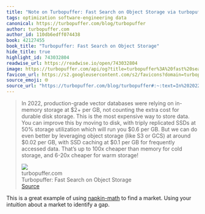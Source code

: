 ```yaml
---
title: "Note on Turbopuffer: Fast Search on Object Storage via turbopuffer.com"
tags: optimization software-engineering data
canonical: https://turbopuffer.com/blog/turbopuffer
author: turbopuffer.com
author_id: 110db6edff074438
book: 42127455
book_title: "Turbopuffer: Fast Search on Object Storage"
hide_title: true
highlight_id: 743032804
readwise_url: https://readwise.io/open/743032804
image: https://turbopuffer.com/api/og?title=turbopuffer%3A%20fast%20search%20on%20object%20storage
favicon_url: https://s2.googleusercontent.com/s2/favicons?domain=turbopuffer.com
source_emoji: 🌐
source_url: "https://turbopuffer.com/blog/turbopuffer#:~:text=In%202022%2C%20production-grade,for%20warm%20storage%21"
---
```


> In 2022, production-grade vector databases were relying on in-memory storage at $2+ per GB, not counting the extra cost for durable disk storage. This is the most expensive way to store data. You can improve this by moving to disk, with triply replicated SSDs at 50% storage utilization which will run you $0.6 per GB. But we can do even better by leveraging object storage (like S3 or GCS) at around $0.02 per GB, with SSD caching at $0.1 per GB for frequently accessed data. That’s up to 100x cheaper than memory for cold storage, and 6-20x cheaper for warm storage!
> <div class="quoteback-footer"><div class="quoteback-avatar"><img class="mini-favicon" src="https://s2.googleusercontent.com/s2/favicons?domain=turbopuffer.com"></div><div class="quoteback-metadata"><div class="metadata-inner"><span style="display:none">FROM:</span><div aria-label="turbopuffer.com" class="quoteback-author"> turbopuffer.com</div><div aria-label="Turbopuffer: Fast Search on Object Storage" class="quoteback-title"> Turbopuffer: Fast Search on Object Storage</div></div></div><div class="quoteback-backlink"><a target="_blank" aria-label="go to the full text of this quotation" rel="noopener" href="https://turbopuffer.com/blog/turbopuffer#:~:text=In%202022%2C%20production-grade,for%20warm%20storage%21" class="quoteback-arrow"> Source</a></div></div>

This is a great example of using [napkin-math](https://www.joshbeckman.org/sources/#24322403) to find a market. Using your intuition about a market to identify a gap.